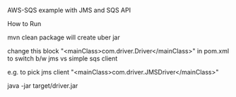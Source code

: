 AWS-SQS example with JMS and SQS API

How to Run

mvn clean package will create uber jar

change this block "\<mainClass>com.driver.Driver\</mainClass>" in pom.xml 
to switch b/w jms vs simple sqs client

e.g. to pick jms client "\<mainClass>com.driver.JMSDriver\</mainClass>"

java -jar target/driver.jar
